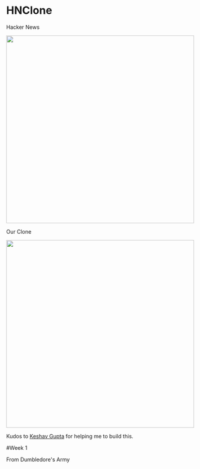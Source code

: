 # HNClone

Hacker News

<img src="https://i.imgur.com/ttDeDTZ.jpg" height = 500/>

Our Clone 

<img src="https://i.imgur.com/yEAG2at.jpg" height = 500/>


Kudos to <a href="https://github.com/keshavgupta848101">Keshav Gupta</a> for helping me to build this. 


#Week 1

From
Dumbledore's Army


